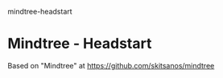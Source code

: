 mindtree-headstart
# Mindtree - Headstart

Based on "Mindtree" at https://github.com/skitsanos/mindtree

